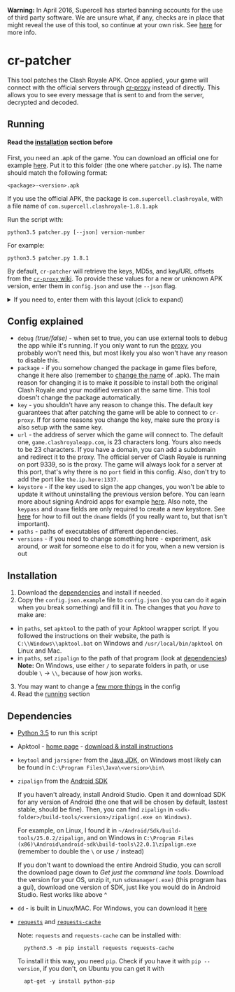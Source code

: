 **Warning:** In April 2016, Supercell has started banning accounts for the use of third party software. We are unsure what, if any, checks are in place that might reveal the use of this tool, so continue at your own risk. See [here](http://supercell.com/en/safe-and-fair-play/) for more info.

# cr-patcher

This tool patches the Clash Royale APK. Once applied, your game will connect with the official servers through [cr-proxy](https://github.com/royale-proxy/cr-proxy) instead of directly. This allows you to see every message that is sent to and from the server, decrypted and decoded.

## Running
#### Read the [installation](#installation) section before
First, you need an .apk of the game. You can download an official one for example [here](http://www.apkmirror.com/uploads/?q=clash-royale-supercell). Put it to this folder (the one where `patcher.py` is). The name should match the following format:

    <package>-<version>.apk
    
If you use the official APK, the package is `com.supercell.clashroyale`, with a file name of `com.supercell.clashroyale-1.8.1.apk`

Run the script with:

    python3.5 patcher.py [--json] version-number

For example:

    python3.5 patcher.py 1.8.1

By default, `cr-patcher` will retrieve the keys, MD5s, and key/URL offsets from the [`cr-proxy` wiki](https://github.com/royale-proxy/cr-proxy/wiki).  To provide these values for a new or unknown APK version, enter them in `config.json` and use the `--json` flag. 

<details><summary>If you need to, enter them with this layout (click to expand)</summary><p>

```
"versions": {
  "8.212.9": {
    "key": "469b704e7f6009ba8fc72e9b5c864c8e9285a755c5190f03f5c74852f6d9f419",
    "arm": {
      "md5": "769e2e9e1258b75d15cb7e04b2e49de3",
      "key-offset": "4280344",
      "url-offset": "3534513"
    },
    "x86": {
      "md5": "29ca23e48a5e419e83f2a7988c842d3e",
      "key-offset": "6189080",
      "url-offset": "4768816"
    }
  }
}
```
</p></details>

## Config explained
* `debug` *(true/false)* - when set to true, you can use external tools to debug the app while it's running. If you only want to run the [proxy](https://github.com/royale-proxy/cr-proxy), you probably won't need this, but most likely you also won't have any reason to disable this.
* `package` - if you somehow changed the package in game files before, change it here also (remember to [change the name](#cr-patcher) of .apk). The main reason for changing it is to make it possible to install both the original Clash Royale and your modified version at the same time. This tool doesn't change the package automatically.
* `key` - you shouldn't have any reason to change this. The default key guarantees that after patching the game will be able to connect to `cr-proxy`. If for some reasons you change the key, make sure the proxy is also setup with the same key.
* `url` - the address of server which the game will connect to. The default one, `game.clashroyaleapp.com`, is 23 characters long. Yours also needs to be 23 characters. If you have a domain, you can add a subdomain and redirect it to the proxy. The official server of Clash Royale is running on port 9339, so is the proxy. The game will always look for a server at this port, that's why there is no `port` field in this config. Also, don't try to add the port like `the.ip.here:1337`.
* `keystore` - if the key used to sign the app changes, you won't be able to update it without uninstalling the previous version before. You can learn more about signing Android apps for example [here](https://developer.android.com/studio/publish/app-signing.html). Also note, the `keypass` and `dname` fields are only required to create a new keystore.  See [here](http://docs.oracle.com/javase/7/docs/technotes/tools/solaris/keytool.html#DName) for how to fill out the `dname` fields (if you really want to, but that isn't important).
* `paths` - paths of executables of different dependencies. 
* `versions` - if you need to change something here - experiment, ask around, or wait for someone else to do it for you, when a new version is out 

## Installation

1. Download the [dependencies](#dependencies) and install if needed.
2. Copy the `config.json.example` file to `config.json` (so you can do it again when you break something) and fill it in. The changes that you *have* to make are:
* in `paths`, set `apktool` to the path of your Apktool wrapper script. If you followed the instructions on their website, the path is `C:\\Windows\\apktool.bat` on Windows and `/usr/local/bin/apktool` on Linux and Mac.
* in `paths`, set `zipalign` to the path of that program (look at [dependencies](#dependencies))
    **Note:** On Windows, use either `/` to separate folders in path, or use double `\` -> `\\`, because of how json works.
3. You may want to change a [few more things](#config-explained) in the config
4. Read the [running](#running) section

## Dependencies
- [Python 3.5](https://www.python.org/downloads/release/python-350/) to run this script
- Apktool - [home page](http://ibotpeaches.github.io/Apktool/) - [download & install instructions](http://ibotpeaches.github.io/Apktool/install)
- `keytool` and `jarsigner` from the [Java JDK](http://www.oracle.com/technetwork/java/javase/downloads/index.html), on Windows most likely can be found in `C:\Program Files\Java\<version>\bin\`
- `zipalign` from the [Android SDK](http://developer.android.com/sdk/index.html#Other)
    
    If you haven't already, install Android Studio. Open it and download SDK for any version of Android (the one that will be chosen by default, lastest stable, should be fine). Then, you can find `zipalign` in `<sdk-folder>/build-tools/<version>/zipalign(.exe on Windows)`. 
    
    For example, on Linux, I found it in `~/Android/Sdk/build-tools/25.0.2/zipalign`, and on Windows in `C:\Program Files (x86)\Android\android-sdk\build-tools\22.0.1\zipalign.exe` (remember to double the `\` or use `/` instead)
    
    If you don't want to download the entire Android Studio, you can scroll the download page down to *Get just the command line tools*. Download the version for your OS, unzip it, run `sdkmanager(.exe)` (this program has a gui), download one version of SDK, just like you would do in Android Studio. Rest works like above ^  
- `dd` - is built in Linux/MAC. For Windows, you can download it [here](http://www.chrysocome.net/downloads/ddrelease64.exe)
- [`requests`](http://python-requests.org/) and [`requests-cache`](https://github.com/reclosedev/requests-cache)

    Note: `requests` and `requests-cache` can be installed with:
    
        python3.5 -m pip install requests requests-cache

    To install it this way, you need `pip`. Check if you have it with `pip --version`, if you don't, on Ubuntu you can get it with 
    
        apt-get -y install python-pip
